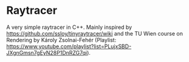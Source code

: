 # Raytracer
A very simple raytracer in C++.
Mainly inspired by https://github.com/ssloy/tinyraytracer/wiki and the TU Wien course on Rendering by Károly Zsolnai-Fehér (Playlist: https://www.youtube.com/playlist?list=PLujxSBD-JXgnGmsn7gEyN28P1DnRZG7qi).
